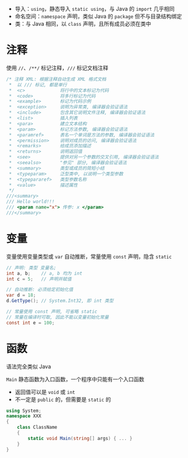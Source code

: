 - 导入：`using`，静态导入 `static using`，与 Java 的 `import` 几乎相同
- 命名空间：`namespace` 声明，类似 Java 的 `package` 但不与目录结构绑定
- 类：与 Java 相同，以 `class` 声明，且所有成员必须在类中

# 注释

使用 `//`、`/**/` 标记注释，`///` 标记文档注释

```csharp
/* 注释 XML: 根据注释自动生成 XML 格式文档
 *  以 /// 标记, 都是单行
 *  <c>             将行中的文本标记为代码
 *  <code>          将多行标记为代码
 *  <example>       标记为代码示例
 *  <exception>     说明为异常类, 编译器会验证语法
 *  <include>       包含其它说明文件注释, 编译器会验证语法
 *  <list>          插入列表
 *  <para>          建立文本结构
 *  <param>         标记方法参数, 编译器会验证语法
 *  <paramref>      表名一个单词是方法的参数, 编译器会验证语法
 *  <permission>    说明对成员的访问, 编译器会验证语法
 *  <remarks>       给成员添加描述
 *  <returns>       说明返回值 
 *  <see>           提供对另一个参数的交叉引用, 编译器会验证语法
 *  <seealso>       "参见" 部分, 编译器会验证语法
 *  <summary>       类型或成员的简短小结
 *  <typeparam>     泛型类中, 以说明一个类型参数
 *  <typepararef>   类型参数名称
 *  <value>         描述属性
 */
///<summary>
/// Hello world!!!
/// <param name="x"> 传参: x </param>
///</summary>
```
# 变量

变量使用变量类型或 `var` 自动推断，常量使用 `const` 声明，隐含 `static`

```csharp
// 声明: 类型 变量名;   
int a, b;    // a, b 均为 int
int c = 5;   // 声明并赋值

// 自动推断: 必须给定初始化值
var d = 18;
d.GetType(); // System.Int32, 即 int 类型

// 常量使用 const 声明, 可省略 static
// 常量在编译时可取, 因此不能以变量初始化常量
const int e = 100;
```

# 函数

语法完全类似 Java

`Main` 静态函数为入口函数，一个程序中只能有一个入口函数
- 返回值可以是 `void` 或 `int`
- 不一定是 `public` 的，但需要是 `static` 的

```csharp
using System;
namespace XXX
{
    class ClassName
    {
        static void Main(string[] args) { ... }
    }
}
```
